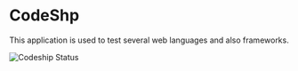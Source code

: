 CodeShp
=================================================
This application is used to test several web languages and also frameworks.

![Codeship Status](https://www.codeship.io/projects/fcd75550-d52d-0131-bcf5-76b58fc60a40/status)


